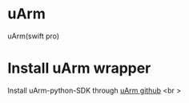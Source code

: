 # uArm
uArm(swift pro)

# Install uArm wrapper 
Install uArm-python-SDK through [uArm github](https://github.com/uArm-Developer/uArm-Python-SDK) <br \>


